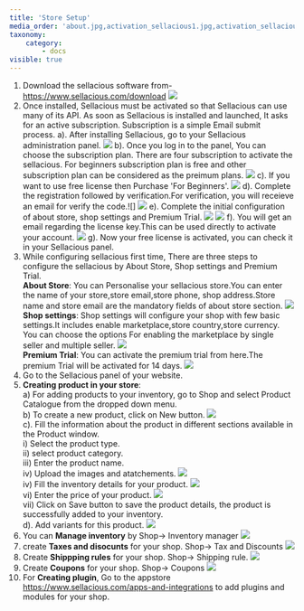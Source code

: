 ```yaml
---
title: 'Store Setup'
media_order: 'about.jpg,activation_sellacious1.jpg,activation_sellacious2.jpg,activation_sellacious3.png,activation_sellacious4.png,activation_sellacious5.png,activation_Sellacious10.jpg,coupons.jpg,download2.jpg,license_key.jpg,premium.jpg,store.jpg,verification.jpg,shipping-rule.jpg,activation_sellacious1.png,product_catalogue.jpg,pricing1.jpg,variants.jpg,inventory_manager.jpg,Taxes&Discounts.jpg,Inventory_details.jpg,product.jpg,joomla.jpg,templates.jpg,templates2.jpg,Template_style.png,logo.jpg,save_logo.jpg,template.jpg,Screen Shot 2020-08-14 at 2.50.27 PM.png,Screenshot.png,Screen Shot 2020-08-14 at 2.58.44 PM.png,Screen Shot 2020-08-14 at 2.59.56 PM.png,Screenshot (1).png'
taxonomy:
    category:
        - docs
visible: true
---
```


1. Download the sellacious software from-  https://www.sellacious.com/download
![](download2.jpg)
2. Once installed, Sellacious must be activated so that Sellacious can use many of its API. As soon as Sellacious is installed and launched, It asks for an active subscription. Subscription is a simple Email submit process.
a). After installing Sellacious, go to your Sellacious administration panel.
![](Screen%20Shot%202020-08-14%20at%202.50.27%20PM.png)
b). Once you log in to the panel, You can choose the subscription plan. There are four subscription to activate the sellacious. For beginners subscription plan is free and other subscription plan can be considered as the preimum plans.
![](activation_sellacious3.png)
c). If you want to use free license then Purchase 'For Beginners'.
![](activation_sellacious2.jpg)
d). Complete the registration followed by verification.For verification, you will receieve an email for verify the code.![]
![](verification.jpg)
e). Complete the initial configuration of about store, shop settings and Premium Trial.
![](activation_sellacious4.png)
![](activation_sellacious5.png)
f). You will get an email regarding the license key.This can be used directly to activate your account.
![](license_key.jpg)
g). Now your free license is activated, you can check it in your Sellacious panel.
3. While configuring sellacious first time, There are three steps to configure the sellacious by About Store, Shop settings and Premium Trial.
<br>**About Store**: You can Personalise your sellacious store.You can enter the name of your store,store email,store phone, shop address.Store name and store email are the mandatory fields of about store section. 
![](about.jpg)
<br>**Shop settings**: Shop settings will configure your shop with few basic settings.It includes enable marketplace,store country,store currency. You can choose the options For enabling the marketplace by single seller and multiple seller. 
![](store.jpg)
<br>**Premium Trial**: You can activate the premium trial from here.The premium Trial will be activated for 14 days.
![](premium.jpg)
4. Go to the Sellacious panel of your website.
5. **Creating product in your store**:
<br>a) For adding products to your inventory, go to Shop and select Product Catalogue from the dropped down menu.
<br>b) To create a new product, click on New button.
![](product_catalogue.jpg)
<br>c). Fill the information about the product in different sections available in the Product window.
<br>   i) Select the product type.
 <br> ii) select product category.
<br> iii) Enter the product name.
<br>  iv) Upload the images and atatchements.
![](Screenshot.png)
<br> iv) Fill the inventory details for your product.
![](Screen%20Shot%202020-08-14%20at%202.58.44%20PM.png)
<br> vi) Enter the price of your product.
![](Screen%20Shot%202020-08-14%20at%202.59.56%20PM.png)
<br> vii) Click on Save button to save the product details, the product is successfully added to your inventory.
<br> d). Add variants for this product.
![](Screenshot%20%281%29.png)
6. You can **Manage inventory** by Shop-> Inventory manager
![](inventory_manager.jpg)
7. create **Taxes and disocunts** for your shop. Shop-> Tax and Discounts
![](Taxes&Discounts.jpg)
8. Create **Shippping rules** for your shop. Shop-> Shipping rule.
![](shipping-rule.jpg)
9. Create **Coupons** for your shop. Shop-> Coupons
![](coupons.jpg)
10. For **Creating plugin**, Go to the appstore https://www.sellacious.com/apps-and-integrations to add plugins and modules for your shop.

